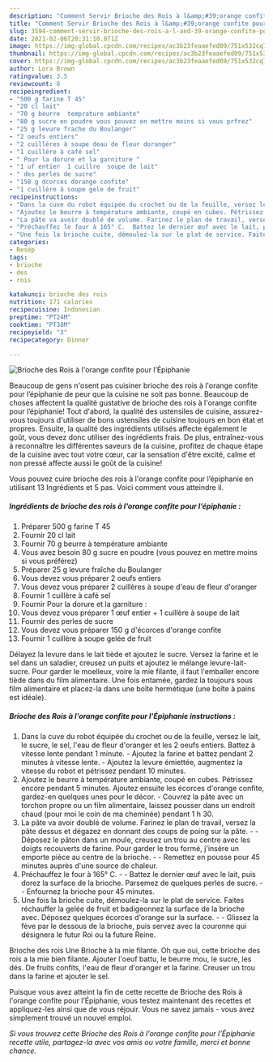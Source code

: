 ```yaml
---
description: "Comment Servir Brioche des Rois à l&amp;#39;orange confite pour l’Épiphanie"
title: "Comment Servir Brioche des Rois à l&amp;#39;orange confite pour l’Épiphanie"
slug: 3594-comment-servir-brioche-des-rois-a-l-and-39-orange-confite-pour-lepiphanie
date: 2021-02-06T20:31:10.071Z
image: https://img-global.cpcdn.com/recipes/ac3b23feaaefed09/751x532cq70/brioche-des-rois-a-lorange-confite-pour-lepiphanie-photo-principale-de-la-recette.jpg
thumbnail: https://img-global.cpcdn.com/recipes/ac3b23feaaefed09/751x532cq70/brioche-des-rois-a-lorange-confite-pour-lepiphanie-photo-principale-de-la-recette.jpg
cover: https://img-global.cpcdn.com/recipes/ac3b23feaaefed09/751x532cq70/brioche-des-rois-a-lorange-confite-pour-lepiphanie-photo-principale-de-la-recette.jpg
author: Lora Brown
ratingvalue: 3.5
reviewcount: 8
recipeingredient:
- "500 g farine T 45"
- "20 cl lait"
- "70 g beurre  temprature ambiante"
- "80 g sucre en poudre vous pouvez en mettre moins si vous prfrez"
- "25 g levure frache du Boulanger"
- "2 oeufs entiers"
- "2 cuillères à soupe deau de fleur doranger"
- "1 cuillère à café sel"
- " Pour la dorure et la garniture "
- "1 uf entier  1 cuillre  soupe de lait"
- " des perles de sucre"
- "150 g dcorces dorange confite"
- "1 cuillère à soupe gele de fruit"
recipeinstructions:
- "Dans la cuve du robot équipée du crochet ou de la feuille, versez le lait, le sucre, le sel, l&#39;eau de fleur d&#39;oranger et les 2 oeufs entiers. Battez à vitesse lente pendant 1 minute. Ajoutez la farine et battez pendant 2 minutes à vitesse lente. Ajoutez la levure émiettée, augmentez la vitesse du robot et pétrissez pendant 10 minutes."
- "Ajoutez le beurre à température ambiante, coupé en cubes. Pétrissez encore pendant 5 minutes. Ajoutez ensuite les écorces d&#39;orange confite, gardez-en quelques unes pour le décor. Couvrez la pâte avec un torchon propre ou un film alimentaire, laissez pousser dans un endroit chaud (pour moi le coin de ma cheminée) pendant 1 h 30."
- "La pâte va avoir doublé de volume. Farinez le plan de travail, versez la pâte dessus et dégazez en donnant des coups de poing sur la pâte.  Déposez le pâton dans un moule, creusez un trou au centre avec les doigts recouverts de farine. Pour garder le trou formé, j&#39;insère un emporte pièce au centre de la brioche.  Remettez en pousse pour 45 minutes auprès d&#39;une source de chaleur."
- "Préchauffez le four à 165° C.  Battez le dernier œuf avec le lait, puis dorez la surface de la brioche. Parsemez de quelques perles de sucre.  Enfournez la brioche pour 45 minutes."
- "Une fois la brioche cuite, démoulez-la sur le plat de service. Faites réchauffer la gelée de fruit et badigeonnez la surface de la brioche avec. Déposez quelques écorces d&#39;orange sur la surface.  Glissez la fève par le dessous de la brioche, puis servez avec la couronne qui désignera le futur Roi ou la future Reine."
categories:
- Resep
tags:
- brioche
- des
- rois

katakunci: brioche des rois 
nutrition: 171 calories
recipecuisine: Indonesian
preptime: "PT24M"
cooktime: "PT38M"
recipeyield: "3"
recipecategory: Dinner

---
```



![Brioche des Rois à l&#39;orange confite pour l’Épiphanie](https://img-global.cpcdn.com/recipes/ac3b23feaaefed09/751x532cq70/brioche-des-rois-a-lorange-confite-pour-lepiphanie-photo-principale-de-la-recette.jpg)

Beaucoup de gens n'osent pas cuisiner brioche des rois à l&#39;orange confite pour l’épiphanie de peur que la cuisine ne soit pas bonne. Beaucoup de choses affectent la qualité gustative de brioche des rois à l&#39;orange confite pour l’épiphanie! Tout d'abord, la qualité des ustensiles de cuisine, assurez-vous toujours d'utiliser de bons ustensiles de cuisine toujours en bon état et propres. Ensuite, la qualité des ingrédients utilisés affecte également le goût, vous devez donc utiliser des ingrédients frais. De plus, entraînez-vous à reconnaître les différentes saveurs de la cuisine, profitez de chaque étape de la cuisine avec tout votre cœur, car la sensation d'être excité, calme et non pressé affecte aussi le goût de la cuisine!

<!--inarticleads1-->

Vous pouvez cuire brioche des rois à l&#39;orange confite pour l’épiphanie en utilisant 13 Ingrédients et 5 pas. Voici comment vous atteindre il.

##### Ingrédients de brioche des rois à l&#39;orange confite pour l’épiphanie :

1. Préparer 500 g farine T 45
1. Fournir 20 cl lait
1. Fournir 70 g beurre à température ambiante
1. Vous avez besoin 80 g sucre en poudre (vous pouvez en mettre moins si vous préférez)
1. Préparer 25 g levure fraîche du Boulanger
1. Vous devez vous préparer 2 oeufs entiers
1. Vous devez vous préparer 2 cuillères à soupe d&#39;eau de fleur d&#39;oranger
1. Fournir 1 cuillère à café sel
1. Fournir  Pour la dorure et la garniture :
1. Vous devez vous préparer 1 œuf entier + 1 cuillère à soupe de lait
1. Fournir  des perles de sucre
1. Vous devez vous préparer 150 g d&#39;écorces d&#39;orange confite
1. Fournir 1 cuillère à soupe gelée de fruit


Délayez la levure dans le lait tiède et ajoutez le sucre. Versez la farine et le sel dans un saladier, creusez un puits et ajoutez le mélange levure-lait-sucre. Pour garder le moelleux, voire la mie filante, il faut l&#39;emballer encore tiède dans du film alimentaire. Une fois entamée, gardez la toujours sous film alimentaire et placez-la dans une boîte hermétique (une boîte à pains est idéale). 

<!--inarticleads2-->

##### Brioche des Rois à l&#39;orange confite pour l’Épiphanie instructions :

1. Dans la cuve du robot équipée du crochet ou de la feuille, versez le lait, le sucre, le sel, l&#39;eau de fleur d&#39;oranger et les 2 oeufs entiers. Battez à vitesse lente pendant 1 minute. - Ajoutez la farine et battez pendant 2 minutes à vitesse lente. - Ajoutez la levure émiettée, augmentez la vitesse du robot et pétrissez pendant 10 minutes.
1. Ajoutez le beurre à température ambiante, coupé en cubes. Pétrissez encore pendant 5 minutes. Ajoutez ensuite les écorces d&#39;orange confite, gardez-en quelques unes pour le décor. - Couvrez la pâte avec un torchon propre ou un film alimentaire, laissez pousser dans un endroit chaud (pour moi le coin de ma cheminée) pendant 1 h 30.
1. La pâte va avoir doublé de volume. Farinez le plan de travail, versez la pâte dessus et dégazez en donnant des coups de poing sur la pâte. -  - Déposez le pâton dans un moule, creusez un trou au centre avec les doigts recouverts de farine. Pour garder le trou formé, j&#39;insère un emporte pièce au centre de la brioche. -  - Remettez en pousse pour 45 minutes auprès d&#39;une source de chaleur.
1. Préchauffez le four à 165° C. -  - Battez le dernier œuf avec le lait, puis dorez la surface de la brioche. Parsemez de quelques perles de sucre. -  - Enfournez la brioche pour 45 minutes.
1. Une fois la brioche cuite, démoulez-la sur le plat de service. Faites réchauffer la gelée de fruit et badigeonnez la surface de la brioche avec. Déposez quelques écorces d&#39;orange sur la surface. -  - Glissez la fève par le dessous de la brioche, puis servez avec la couronne qui désignera le futur Roi ou la future Reine.


Brioche des rois Une Brioche à la mie filante. Oh que oui, cette brioche des rois a la mie bien filante. Ajouter l&#39;oeuf battu, le beurre mou, le sucre, les dés. De fruits confits, l&#39;eau de fleur d&#39;oranger et la farine. Creuser un trou dans la farine et ajouter le sel. 

<!--inarticleads1-->

<p>
Puisque vous avez atteint la fin de cette recette de Brioche des Rois à l&#39;orange confite pour l’Épiphanie, vous testez maintenant des recettes et appliquez-les ainsi que de vous réjouir. Vous ne savez jamais - vous avez simplement trouvé un nouvel emploi.
</p>

<p>
<i>Si vous trouvez cette Brioche des Rois à l&#39;orange confite pour l’Épiphanie recette utile, partagez-la avec vos amis ou votre famille, merci et bonne chance.</i>
</p>
